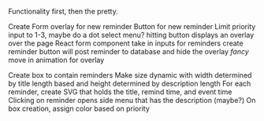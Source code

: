 Functionality first, then the pretty.

Create Form overlay for new reminder 
	Button for new reminder
	Limit priority input to 1-3, maybe do a dot select menu?
	hitting button displays an overlay over the page
	React form component
	take in inputs for reminders
	create reminder button will post reminder to database and hide the overlay
	*fancy*
	move in animation for overlay

Create box to contain reminders 
	Make size dynamic with width determined by title length based and height determined by description length
	For each reminder, create SVG that holds the title, remind time, and event time
	Clicking on reminder opens side menu that has the description (maybe?)
	On box creation, assign color based on priority


	
